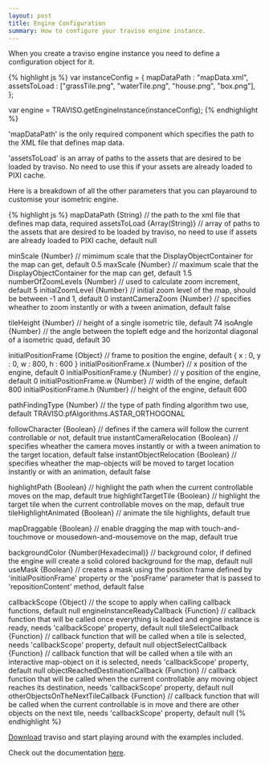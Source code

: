 ```yaml
---
layout: post
title: Engine Configuration
summary: How to configure your traviso engine instance.
---
```

When you create a traviso engine instance you need to define a configuration object for it.

{% highlight js %}
var instanceConfig =
{
    mapDataPath : "mapData.xml",
    assetsToLoad : ["grassTile.png", "waterTile.png", "house.png", "box.png"],
};

var engine = TRAVISO.getEngineInstance(instanceConfig);
{% endhighlight %}

'mapDataPath' is the only required component which specifies the path to the XML file that defines map data.

'assetsToLoad' is an array of paths to the assets that are desired to be loaded by traviso. No need to use this if your assets are already loaded to PIXI cache.

Here is a breakdown of all the other parameters that you can playaround to customise your isometric engine.

{% highlight js %}
mapDataPath {String} // the path to the xml file that defines map data, required
assetsToLoad {Array(String)} // array of paths to the assets that are desired to be loaded by traviso, no need to use if assets are already loaded to PIXI cache, default null

minScale {Number} // mimimum scale that the DisplayObjectContainer for the map can get, default 0.5
maxScale {Number} // maximum scale that the DisplayObjectContainer for the map can get, default 1.5
numberOfZoomLevels {Number} // used to calculate zoom increment, default 5
initialZoomLevel {Number} // initial zoom level of the map, should be between -1 and 1, default 0
instantCameraZoom {Number} // specifies wheather to zoom instantly or with a tween animation, default false

tileHeight {Number} // height of a single isometric tile, default 74
isoAngle {Number} // the angle between the topleft edge and the horizontal diagonal of a isometric quad, default 30

initialPositionFrame {Object} // frame to position the engine, default { x : 0, y : 0, w : 800, h : 600 }
initialPositionFrame.x {Number} // x position of the engine, default 0
initialPositionFrame.y {Number} // y position of the engine, default 0
initialPositionFrame.w {Number} // width of the engine, default 800
initialPositionFrame.h {Number} // height of the engine, default 600

pathFindingType {Number} // the type of path finding algorithm two use, default TRAVISO.pfAlgorithms.ASTAR_ORTHOGONAL

followCharacter {Boolean} // defines if the camera will follow the current controllable or not, default true
instantCameraRelocation {Boolean} // specifies wheather the camera moves instantly or with a tween animation to the target location, default false
instantObjectRelocation {Boolean} // specifies wheather the map-objects will be moved to target location instantly or with an animation, default false

highlightPath {Boolean} // highlight the path when the current controllable moves on the map, default true
highlightTargetTile {Boolean} // highlight the target tile when the current controllable moves on the map, default true
tileHighlightAnimated {Boolean} // animate the tile highlights, default true

mapDraggable {Boolean} // enable dragging the map with touch-and-touchmove or mousedown-and-mousemove on the map, default true

backgroundColor {Number(Hexadecimal)} // background color, if defined the engine will create a solid colored background for the map, default null
useMask {Boolean} // creates a mask using the position frame defined by 'initialPositionFrame' property or the 'posFrame' parameter that is passed to 'repositionContent' method, default false

callbackScope {Object} // the scope to apply when calling callback functions, default null
engineInstanceReadyCallback {Function} // callback function that will be called once everything is loaded and engine instance is ready, needs 'callbackScope' property, default null
tileSelectCallback {Function} // callback function that will be called when a tile is selected, needs 'callbackScope' property, default null
objectSelectCallback {Function} // callback function that will be called when a tile with an interactive map-object on it is selected, needs 'callbackScope' property, default null
objectReachedDestinationCallback {Function} // callback function that will be called when the current controllable any moving object reaches its destination, needs 'callbackScope' property, default null
otherObjectsOnTheNextTileCallback {Function} // callback function that will be called when the current controllable is in move and there are other objects on the next tile, needs 'callbackScope' property, default null
{% endhighlight %}

<a href="https://github.com/axaq/traviso.js" target="_blank">Download</a> traviso and start playing around with the examples included.

Check out the documentation <a href="http://www.travisojs.com/docs/" target="_blank">here</a>.


